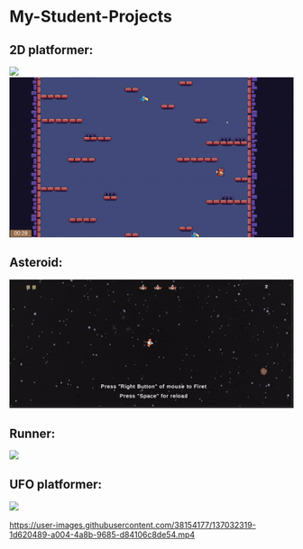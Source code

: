 # My-Student-Projects

## 2D platformer:
![](Gif_1.gif)
![](Gif_2.gif)
## Asteroid:
![](ezgif.com-gif-maker.gif)
## Runner:
![](gif_animation_001.gif)
## UFO platformer:
![](gif_animation_002.gif)


https://user-images.githubusercontent.com/38154177/137032319-1d620489-a004-4a8b-9685-d84106c8de54.mp4

